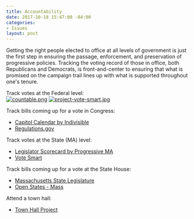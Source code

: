 ```yaml
---
title: Accountability
date: 2017-10-18 15:47:00 -04:00
categories:
- Issues
layout: post
---
```


Getting the right people elected to office at all levels of government is just the first step in ensuring the passage, enforcement, and preservation of progressive policies. Tracking the voting record of those in office, both Republicans and Democrats, is front-and-center to ensuring that what is promised on the campaign trail lines up with what is supported throughout one's tenure. 

Track votes at the Federal level:<BR>
[![countable.png](/uploads/countable.png)](https://www.countable.us/) 
[![project-vote-smart.jpg](/uploads/project-vote-smart.jpg)](https://votesmart.org/)

Track bills coming up for a vote in Congress:
* [Capitol Calendar by Indivisible](http://www.indivisible.org/resources/online/capitol-calendar/)
* [Regulations.gov](https://www.regulations.gov/)


Track votes at the State (MA) level:
* [Legislator Scorecard by Progressive MA](https://scorecard.progressivemass.com/all-legislators)
* [Vote Smart](https://votesmart.org/)

Track bills coming up for a vote at the State House:
* [Massachusetts State Legislature](https://malegislature.gov/Bills/)
* [Open States - Mass](https://openstates.org/ma/)

Attend a town hall:
* [Town Hall Project](https://townhallproject.com/)